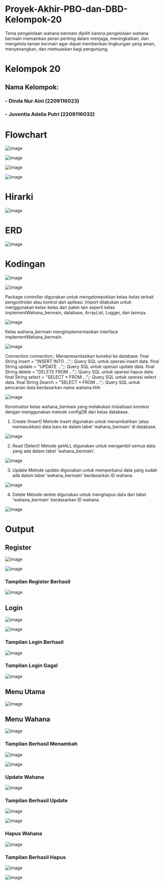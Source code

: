 # Proyek-Akhir-PBO-dan-DBD-Kelompok-20
Tema pengelolaan wahana bermain dipilih karena pengelolaan wahana bermain memainkan peran penting dalam menjaga, meningkatkan, dan mengelola taman bermain agar dapat memberikan lingkungan yang aman, menyenangkan, dan memuaskan bagi pengunjung.

# Kelompok 20
## Nama Kelompok:
### - Dinda Nur Aini (2209116023)
### - Juventia Adelia Putri (2209116032)

# Flowchart

![image](https://github.com/PA-DBD-PBO/Proyek-Akhir-PBO-dan-DBD-Kelompok-20/assets/127454468/18c359c0-6c0c-4582-afc4-b0b63d1462cc)

![image](https://github.com/PA-DBD-PBO/Proyek-Akhir-PBO-dan-DBD-Kelompok-20/assets/127454468/99aa4f14-e243-4c99-a842-b51df29bfe29)

![image](https://github.com/PA-DBD-PBO/Proyek-Akhir-PBO-dan-DBD-Kelompok-20/assets/127454468/3752c6cd-f7a9-46a0-9e33-4dc3059b4e1e)

![image](https://github.com/PA-DBD-PBO/Proyek-Akhir-PBO-dan-DBD-Kelompok-20/assets/127454468/9960f880-bdcb-4785-877f-e60dd9d50b5c)


# Hirarki

![image](https://github.com/PA-DBD-PBO/Proyek-Akhir-PBO-dan-DBD-Kelompok-20/assets/127454468/a30de931-5796-467c-8446-ed1569642e01)

# ERD

![image](https://github.com/PA-DBD-PBO/Proyek-Akhir-PBO-dan-DBD-Kelompok-20/assets/127454468/2ae304bb-88a5-4486-b7a1-9eaaf383b123)

# Kodingan

![image](https://github.com/PA-DBD-PBO/Proyek-Akhir-PBO-dan-DBD-Kelompok-20/assets/127454468/bff9af8f-ea12-45c2-9494-138cdb847d09)

![image](https://github.com/PA-DBD-PBO/Proyek-Akhir-PBO-dan-DBD-Kelompok-20/assets/127454468/6c2f873c-4c5e-4855-8fb8-a5ac03e0914e)

Package controller digunakan untuk mengelompokkan kelas-kelas terkait pengontrolan atau kontrol dari aplikasi.
Import dilakukan untuk menggunakan kelas-kelas dari paket lain seperti kelas implementWahana_bermain, database, ArrayList, Logger, dan lainnya.


![image](https://github.com/PA-DBD-PBO/Proyek-Akhir-PBO-dan-DBD-Kelompok-20/assets/127454468/b72e5751-1f26-4c5d-9bde-1a70c7b884c8)

Kelas wahana_bermain mengimplementasikan interface implementWahana_bermain.


![image](https://github.com/PA-DBD-PBO/Proyek-Akhir-PBO-dan-DBD-Kelompok-20/assets/127454468/585c6fa1-ad9d-45e3-81aa-30ee16daecf1)

Connection connection;: Merepresentasikan koneksi ke database.
final String insert = "INSERT INTO ...";: Query SQL untuk operasi insert data.
final String update = "UPDATE ...";: Query SQL untuk operasi update data.
final String delete = "DELETE FROM ...";: Query SQL untuk operasi hapus data.
final String select = "SELECT * FROM ...";: Query SQL untuk operasi select data.
final String Search = "SELECT * FROM ...";: Query SQL untuk pencarian data berdasarkan nama wahana.hhh


![image](https://github.com/PA-DBD-PBO/Proyek-Akhir-PBO-dan-DBD-Kelompok-20/assets/127454468/b175b782-c429-4e6d-adc2-aed815cdcf68)

Konstruktor kelas wahana_bermain yang melakukan inisialisasi koneksi dengan menggunakan metode configDB dari kelas database.

1. Create (Insert)
Metode insert digunakan untuk menambahkan (atau memasukkan) data baru ke dalam tabel 'wahana_bermain' di database.

![image](https://github.com/PA-DBD-PBO/Proyek-Akhir-PBO-dan-DBD-Kelompok-20/assets/127454468/735972ec-30d0-4565-a935-1494a6dc211e)

2. Read (Select)
Metode getALL digunakan untuk mengambil semua data yang ada dalam tabel 'wahana_bermain'.

![image](https://github.com/PA-DBD-PBO/Proyek-Akhir-PBO-dan-DBD-Kelompok-20/assets/127454468/3f080f88-5d44-4960-9a38-f18d5fa653f6)

3. Update
Metode update digunakan untuk memperbarui data yang sudah ada dalam tabel 'wahana_bermain' berdasarkan ID wahana.

![image](https://github.com/PA-DBD-PBO/Proyek-Akhir-PBO-dan-DBD-Kelompok-20/assets/127454468/34d4ad4c-bbba-4ce1-9108-239ee390fadb)




4. Delete
Metode delete digunakan untuk menghapus data dari tabel 'wahana_bermain' berdasarkan ID wahana.

![image](https://github.com/PA-DBD-PBO/Proyek-Akhir-PBO-dan-DBD-Kelompok-20/assets/127454468/f08df200-83fa-4340-9c20-f1c3bfc782bc)


# Output

## Register

![image](https://github.com/PA-DBD-PBO/Proyek-Akhir-PBO-dan-DBD-Kelompok-20/assets/127454468/1531c679-360a-4246-8157-70b8127e296e)


![image](https://github.com/PA-DBD-PBO/Proyek-Akhir-PBO-dan-DBD-Kelompok-20/assets/127454468/470c6d7c-980d-492e-80c1-8403c53d8b1c)

### Tampilan Register Berhasil

![image](https://github.com/PA-DBD-PBO/Proyek-Akhir-PBO-dan-DBD-Kelompok-20/assets/127454468/5a1f0e76-431b-4334-b883-d5ce431cecf1)




## Login

![image](https://github.com/PA-DBD-PBO/Proyek-Akhir-PBO-dan-DBD-Kelompok-20/assets/127454468/03bc1666-cd23-477c-8e1c-a429df8cc09c)


![image](https://github.com/PA-DBD-PBO/Proyek-Akhir-PBO-dan-DBD-Kelompok-20/assets/127454468/43f88a68-1bfc-4899-b1a0-bd1233271a3d)


### Tampilan Login Berhasil
![image](https://github.com/PA-DBD-PBO/Proyek-Akhir-PBO-dan-DBD-Kelompok-20/assets/127454468/ebe1d334-38b5-4887-936e-573e787b654b)



### Tampilan Login Gagal
![image](https://github.com/PA-DBD-PBO/Proyek-Akhir-PBO-dan-DBD-Kelompok-20/assets/127454468/cfd92cb5-42b0-43d6-bd54-df9f2dccfd97)


## Menu Utama

![image](https://github.com/PA-DBD-PBO/Proyek-Akhir-PBO-dan-DBD-Kelompok-20/assets/127454468/709ce34c-dd89-4694-b15d-27cef4061075)

## Menu Wahana


![image](https://github.com/PA-DBD-PBO/Proyek-Akhir-PBO-dan-DBD-Kelompok-20/assets/127454468/b1df4fcb-3d83-4d09-a7a9-dbf71b77ecbb)

### Tampilan Berhasil Menambah

![image](https://github.com/PA-DBD-PBO/Proyek-Akhir-PBO-dan-DBD-Kelompok-20/assets/127454468/80a3ce9c-35c9-47e6-87f4-e5d0bf6774a7)


![image](https://github.com/PA-DBD-PBO/Proyek-Akhir-PBO-dan-DBD-Kelompok-20/assets/127454468/5dd37f5f-96d5-425e-a137-f8b2461c906d)

### Update Wahana

![image](https://github.com/PA-DBD-PBO/Proyek-Akhir-PBO-dan-DBD-Kelompok-20/assets/127454468/a80e54a9-aa83-4cf0-a825-cf4e859ece6e)

### Tampilan Berhasil Update

![image](https://github.com/PA-DBD-PBO/Proyek-Akhir-PBO-dan-DBD-Kelompok-20/assets/127454468/94e78bfb-43a9-4f29-bccf-4c2b30cea687)


![image](https://github.com/PA-DBD-PBO/Proyek-Akhir-PBO-dan-DBD-Kelompok-20/assets/127454468/70a3c238-3a0f-496d-950b-d660ba317025)

### Hapus Wahana

![image](https://github.com/PA-DBD-PBO/Proyek-Akhir-PBO-dan-DBD-Kelompok-20/assets/127454468/ab893461-d9b2-4a43-8bd5-f3d177d0c498)

### Tampilan Berhasil Hapus

![image](https://github.com/PA-DBD-PBO/Proyek-Akhir-PBO-dan-DBD-Kelompok-20/assets/127454468/4044d1ff-1d8a-497e-8290-4b6883cf534f)

![image](https://github.com/PA-DBD-PBO/Proyek-Akhir-PBO-dan-DBD-Kelompok-20/assets/127454468/13d27427-68ae-4d73-bb2b-7a9e036e8180)

